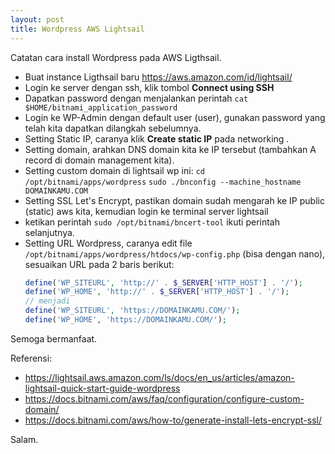 ```yaml
---
layout: post
title: Wordpress AWS Lightsail
---
```


Catatan cara install Wordpress pada AWS Ligthsail.
- Buat instance Ligthsail baru https://aws.amazon.com/id/lightsail/
- Login ke server dengan ssh, klik tombol **Connect using SSH**
- Dapatkan password dengan menjalankan perintah `cat $HOME/bitnami_application_password`
- Login ke WP-Admin dengan default user (user), gunakan password yang telah kita dapatkan dilangkah sebelumnya.
- Setting Static IP, caranya klik **Create static IP** pada networking .
- Setting domain, arahkan DNS domain kita ke IP tersebut (tambahkan A record di domain management kita).
- Setting custom domain di lightsail wp ini:
    `cd /opt/bitnami/apps/wordpress` 
    `sudo ./bnconfig --machine_hostname DOMAINKAMU.COM`
- Setting SSL Let's Encrypt, pastikan domain sudah mengarah ke IP public (static) aws kita, kemudian login ke terminal server lightsail
- ketikan perintah `sudo /opt/bitnami/bncert-tool` ikuti perintah selanjutnya.
- Setting URL Wordpress, caranya edit file `/opt/bitnami/apps/wordpress/htdocs/wp-config.php` (bisa dengan nano), sesuaikan URL pada 2 baris berikut:
    ```php
    define('WP_SITEURL', 'http://' . $_SERVER['HTTP_HOST'] . '/');
    define('WP_HOME', 'http://' . $_SERVER['HTTP_HOST'] . '/');
    // menjadi
    define('WP_SITEURL', 'https://DOMAINKAMU.COM/');
    define('WP_HOME', 'https://DOMAINKAMU.COM/');
    ```

Semoga bermanfaat.

Referensi:
- https://lightsail.aws.amazon.com/ls/docs/en_us/articles/amazon-lightsail-quick-start-guide-wordpress
- https://docs.bitnami.com/aws/faq/configuration/configure-custom-domain/
- https://docs.bitnami.com/aws/how-to/generate-install-lets-encrypt-ssl/

Salam.

